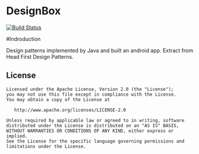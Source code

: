 # DesignBox

[![Build Status](https://travis-ci.org/yihongyuelan/DesignBox.svg?branch=master)](https://travis-ci.org/yihongyuelan/DesignBox/)

#Indroduction

Design patterns implemented by Java and built an android app. Extract from Head First Design Patterns.



License
-------

    Licensed under the Apache License, Version 2.0 (the "License");
    you may not use this file except in compliance with the License.
    You may obtain a copy of the License at

       http://www.apache.org/licenses/LICENSE-2.0

    Unless required by applicable law or agreed to in writing, software
    distributed under the License is distributed on an "AS IS" BASIS,
    WITHOUT WARRANTIES OR CONDITIONS OF ANY KIND, either express or implied.
    See the License for the specific language governing permissions and
    limitations under the License.
